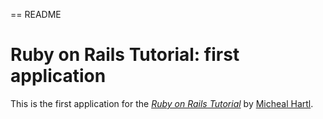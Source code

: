 == README

# Ruby on Rails Tutorial: first application

This is the first application for the [*Ruby on Rails Tutorial*](http://railstutorial.org/)
by [Micheal Hartl](http://michealhartl.com/).